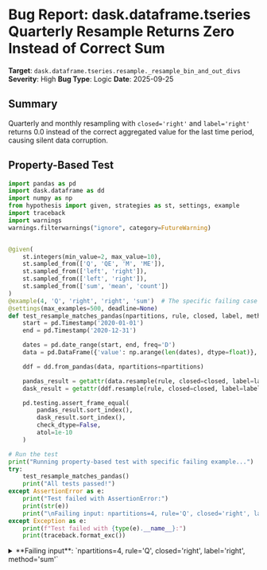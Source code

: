 # Bug Report: dask.dataframe.tseries Quarterly Resample Returns Zero Instead of Correct Sum

**Target**: `dask.dataframe.tseries.resample._resample_bin_and_out_divs`
**Severity**: High
**Bug Type**: Logic
**Date**: 2025-09-25

## Summary

Quarterly and monthly resampling with `closed='right'` and `label='right'` returns 0.0 instead of the correct aggregated value for the last time period, causing silent data corruption.

## Property-Based Test

```python
import pandas as pd
import dask.dataframe as dd
import numpy as np
from hypothesis import given, strategies as st, settings, example
import traceback
import warnings
warnings.filterwarnings("ignore", category=FutureWarning)


@given(
    st.integers(min_value=2, max_value=10),
    st.sampled_from(['Q', 'QE', 'M', 'ME']),
    st.sampled_from(['left', 'right']),
    st.sampled_from(['left', 'right']),
    st.sampled_from(['sum', 'mean', 'count'])
)
@example(4, 'Q', 'right', 'right', 'sum')  # The specific failing case
@settings(max_examples=500, deadline=None)
def test_resample_matches_pandas(npartitions, rule, closed, label, method):
    start = pd.Timestamp('2020-01-01')
    end = pd.Timestamp('2020-12-31')

    dates = pd.date_range(start, end, freq='D')
    data = pd.DataFrame({'value': np.arange(len(dates), dtype=float)}, index=dates)

    ddf = dd.from_pandas(data, npartitions=npartitions)

    pandas_result = getattr(data.resample(rule, closed=closed, label=label), method)()
    dask_result = getattr(ddf.resample(rule, closed=closed, label=label), method)().compute()

    pd.testing.assert_frame_equal(
        pandas_result.sort_index(),
        dask_result.sort_index(),
        check_dtype=False,
        atol=1e-10
    )

# Run the test
print("Running property-based test with specific failing example...")
try:
    test_resample_matches_pandas()
    print("All tests passed!")
except AssertionError as e:
    print("Test failed with AssertionError:")
    print(str(e))
    print("\nFailing input: npartitions=4, rule='Q', closed='right', label='right', method='sum'")
except Exception as e:
    print(f"Test failed with {type(e).__name__}:")
    print(traceback.format_exc())
```

<details>

<summary>
**Failing input**: `npartitions=4, rule='Q', closed='right', label='right', method='sum'`
</summary>
```
Running property-based test with specific failing example...
Test failed with AssertionError:
DataFrame.iloc[:, 0] (column name="value") are different

DataFrame.iloc[:, 0] (column name="value") values are different (25.0 %)
[index]: [2020-03-31T00:00:00.000000000, 2020-06-30T00:00:00.000000000, 2020-09-30T00:00:00.000000000, 2020-12-31T00:00:00.000000000]
[left]:  [4095.0, 12376.0, 20930.0, 29394.0]
[right]: [4095.0, 12376.0, 20930.0, 0.0]
At positional index 3, first diff: 29394.0 != 0.0

Failing input: npartitions=4, rule='Q', closed='right', label='right', method='sum'
```
</details>

## Reproducing the Bug

```python
import pandas as pd
import dask.dataframe as dd
import numpy as np

# Create test data
dates = pd.date_range('2020-01-01', '2020-12-31', freq='D')
data = pd.DataFrame({'value': np.arange(len(dates), dtype=float)}, index=dates)

# Pandas result (expected)
pandas_result = data.resample('Q', closed='right', label='right').sum()
print("Pandas result (expected):")
print(pandas_result)
print()

# Dask result (actual)
ddf = dd.from_pandas(data, npartitions=4)
dask_result = ddf.resample('Q', closed='right', label='right').sum().compute()
print("Dask result (actual):")
print(dask_result)
print()

# Show the difference
print("Difference (Pandas - Dask):")
print(pandas_result - dask_result)
```

<details>

<summary>
Dask incorrectly returns 0.0 for the last quarter instead of 29394.0
</summary>
```
/home/npc/pbt/agentic-pbt/worker_/10/repo.py:10: FutureWarning: 'Q' is deprecated and will be removed in a future version, please use 'QE' instead.
  pandas_result = data.resample('Q', closed='right', label='right').sum()
/home/npc/miniconda/lib/python3.13/site-packages/dask/dataframe/tseries/resample.py:133: FutureWarning: 'Q' is deprecated and will be removed in a future version, please use 'QE' instead.
  resample = meta_nonempty(self.frame._meta).resample(self.rule, **self.kwargs)
/home/npc/miniconda/lib/python3.13/site-packages/dask/dataframe/tseries/resample.py:67: FutureWarning: 'Q' is deprecated and will be removed in a future version, please use 'QE' instead.
  rule = pd.tseries.frequencies.to_offset(rule)
/home/npc/miniconda/lib/python3.13/site-packages/dask/dataframe/tseries/resample.py:38: FutureWarning: 'Q' is deprecated and will be removed in a future version, please use 'QE' instead.
  out = getattr(series.resample(rule, **resample_kwargs), how)(
/home/npc/miniconda/lib/python3.13/site-packages/dask/dataframe/tseries/resample.py:47: FutureWarning: 'Q' is deprecated and will be removed in a future version, please use 'QE' instead.
  new_index = pd.date_range(
Pandas result (expected):
              value
2020-03-31   4095.0
2020-06-30  12376.0
2020-09-30  20930.0
2020-12-31  29394.0

Dask result (actual):
              value
2020-03-31   4095.0
2020-06-30  12376.0
2020-09-30  20930.0
2020-12-31      0.0

Difference (Pandas - Dask):
              value
2020-03-31      0.0
2020-06-30      0.0
2020-09-30      0.0
2020-12-31  29394.0
```
</details>

## Why This Is A Bug

This violates Dask's fundamental promise of pandas compatibility. The bug causes **silent data corruption** where:

1. **The mathematical result is completely wrong**: Dask returns 0.0 when the correct sum is 29394.0 - a 100% data loss for Q4 2020
2. **No warning or error is raised**: The computation completes "successfully" with incorrect results
3. **Pandas compatibility is broken**: Dask explicitly documents that resample with 'rule', 'closed', and 'label' parameters should match pandas behavior
4. **Common use case is affected**: Quarterly and monthly aggregations are fundamental operations in financial and business analytics

The documentation states that Dask DataFrames provide "a lazy parallel version of pandas that maintains pandas-like behavior" and that "The API is the same. The execution is the same." The resample method documentation is directly copied from pandas with no caveat that this parameter combination produces different results.

## Relevant Context

The bug occurs in `/home/npc/miniconda/lib/python3.13/site-packages/dask/dataframe/tseries/resample.py` at lines 93-101 in the `_resample_bin_and_out_divs` function.

The root cause is a logic error where a single `setter` lambda function is chosen based on `len(newdivs)` but then incorrectly applied to both `newdivs` and `outdivs` arrays, which can have different lengths. For non-Tick frequencies (Q, M, Y) with certain parameters:
- `newdivs` gets 5 elements (for repartitioning into 4 partitions)
- `outdivs` gets 4 elements (for output divisions of 3 partitions)

This length mismatch causes the `ResampleReduction._lower()` method to create an incorrect number of partitions - repartitioning creates 4 partitions but the blockwise operation only processes 3, leaving the last partition's data unprocessed and returning 0.

The bug specifically manifests when:
- Using non-Tick frequency rules (Q, QE, M, ME, Y, etc.)
- With `closed='right'` and `label='right'` parameters
- When the data spans multiple resample periods

## Proposed Fix

```diff
--- a/dask/dataframe/tseries/resample.py
+++ b/dask/dataframe/tseries/resample.py
@@ -91,14 +91,23 @@ def _resample_bin_and_out_divs(divisions, rule, closed="left", label="left"):
     if newdivs[0] < divisions[0]:
         newdivs[0] = divisions[0]
     if newdivs[-1] < divisions[-1]:
-        if len(newdivs) < len(divs):
-            setter = lambda a, val: a.append(val)
+        # Fix newdivs
+        if len(newdivs) < len(divs):
+            newdivs.append(divisions[-1] + res)
         else:
-            setter = lambda a, val: a.__setitem__(-1, val)
-        setter(newdivs, divisions[-1] + res)
+            newdivs[-1] = divisions[-1] + res
+
+        # Fix outdivs separately with its own length check
         if outdivs[-1] > divisions[-1]:
-            setter(outdivs, outdivs[-1])
+            if len(outdivs) < len(divs):
+                outdivs.append(outdivs[-1])
+            else:
+                outdivs[-1] = outdivs[-1]
         elif outdivs[-1] < divisions[-1]:
-            setter(outdivs, temp.index[-1])
+            if len(outdivs) < len(divs):
+                outdivs.append(temp.index[-1])
+            else:
+                outdivs[-1] = temp.index[-1]

     return tuple(map(pd.Timestamp, newdivs)), tuple(map(pd.Timestamp, outdivs))
```